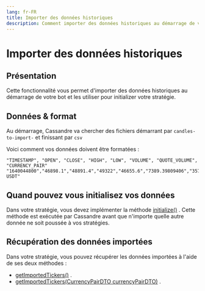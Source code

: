 ```yaml
---
lang: fr-FR
title: Importer des données historiques
description: Comment importer des données historiques au démarrage de votre bot and comment les utiliser
---
```


# Importer des données historiques

## Présentation

Cette fonctionnalité vous permet d'importer des données historiques au démarrage de votre bot et les utiliser pour
initializer votre stratégie.

## Données & format

Au démarrage, Cassandre va chercher des fichiers démarrant par `candles-to-import-` et finissant par `csv`

Voici comment vos données doivent être formatées :

```
"TIMESTAMP", "OPEN", "CLOSE", "HIGH", "LOW", "VOLUME", "QUOTE_VOLUME", "CURRENCY_PAIR"
"1640044800","46898.1","48891.4","49322","46655.6","7389.39809406","357318509.007992951","BTC-USDT"
```

## Quand pouvez vous initialisez vos données

Dans votre stratégie, vous devez implémenter la
méthode [initialize()](https://www.javadoc.io/doc/tech.cassandre.trading.bot/cassandre-trading-bot-spring-boot-autoconfigure/latest/tech/cassandre/trading/bot/strategy/GenericCassandreStrategy.html#initialize())
. Cette méthode est exécutée par Cassandre avant que n'importe quelle autre donnée ne soit poussée à vos stratégies.

## Récupération des données importées

Dans votre stratégie, vous pouvez récupérer les données importées à l'aide de ses deux méthodes :

* [getImportedTickers()](https://www.javadoc.io/doc/tech.cassandre.trading.bot/cassandre-trading-bot-spring-boot-autoconfigure/latest/tech/cassandre/trading/bot/strategy/GenericCassandreStrategy.html#getImportedTickers())
  .
* [getImportedTickers(CurrencyPairDTO currencyPairDTO)](https://www.javadoc.io/doc/tech.cassandre.trading.bot/cassandre-trading-bot-spring-boot-autoconfigure/latest/tech/cassandre/trading/bot/strategy/GenericCassandreStrategy.html#getImportedTickers(tech.cassandre.trading.bot.dto.util.CurrencyPairDTO))
  .
